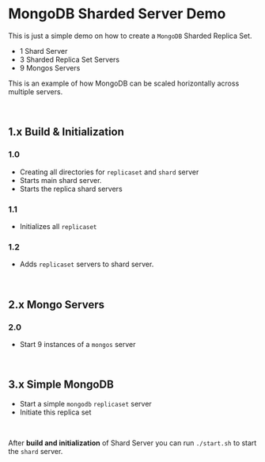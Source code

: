 # MongoDB Sharded Server Demo

This is just a simple demo on how to create a `MongoDB` Sharded Replica Set.

- 1 Shard Server
- 3 Sharded Replica Set Servers
- 9 Mongos Servers

This is an example of how MongoDB can be scaled horizontally across multiple servers.

<br />

## 1.x Build & Initialization

### 1.0

- Creating all directories for `replicaset` and `shard` server
- Starts main shard server.
- Starts the replica shard servers

### 1.1

- Initializes all `replicaset`

### 1.2

- Adds `replicaset` servers to shard server.

<br />

## 2.x Mongo Servers

### 2.0

- Start 9 instances of a `mongos` server

<br />

## 3.x Simple MongoDB

- Start a simple `mongodb` `replicaset` server
- Initiate this replica set

<br />

After **build and initialization** of Shard Server you can run `./start.sh` to start the `shard` server.
